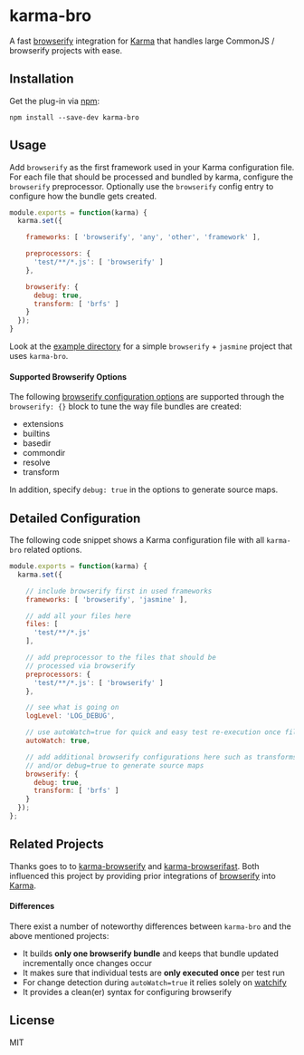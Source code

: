 # karma-bro

A fast [browserify](http://browserify.org) integration for [Karma](https://karma-runner.github.io) that handles large CommonJS / browserify projects with ease.


## Installation

Get the plug-in via [npm](https://www.npmjs.org/):

```
npm install --save-dev karma-bro
```


## Usage

Add `browserify` as the first framework used in your Karma configuration file. For each file that should be processed and bundled by karma, configure the `browserify` preprocessor. Optionally use the `browserify` config entry to configure how the bundle gets created.


```javascript
module.exports = function(karma) {
  karma.set({

    frameworks: [ 'browserify', 'any', 'other', 'framework' ],

    preprocessors: {
      'test/**/*.js': [ 'browserify' ]
    },

    browserify: {
      debug: true,
      transform: [ 'brfs' ]
    }
  });
}
```

Look at the [example directory](https://github.com/Nikku/karma-bro/tree/master/example) for a simple `browserify` + `jasmine` project that uses `karma-bro`.


#### Supported Browserify Options

The following [browserify configuration options](https://github.com/substack/node-browserify#var-b--browserifyfiles-or-opts) are supported through the `browserify: {}` block to tune the way file bundles are created:

*   extensions
*   builtins
*   basedir
*   commondir
*   resolve
*   transform

In addition, specify `debug: true` in the options to generate source maps.


## Detailed Configuration

The following code snippet shows a Karma configuration file with all `karma-bro` related options.

```javascript
module.exports = function(karma) {
  karma.set({

    // include browserify first in used frameworks
    frameworks: [ 'browserify', 'jasmine' ],

    // add all your files here
    files: [
      'test/**/*.js'
    ],

    // add preprocessor to the files that should be
    // processed via browserify
    preprocessors: {
      'test/**/*.js': [ 'browserify' ]
    },

    // see what is going on
    logLevel: 'LOG_DEBUG',

    // use autoWatch=true for quick and easy test re-execution once files change
    autoWatch: true,

    // add additional browserify configurations here such as transforms
    // and/or debug=true to generate source maps
    browserify: {
      debug: true,
      transform: [ 'brfs' ]
    }
  });
};
```


## Related Projects

Thanks goes to to [karma-browserify](https://github.com/xdissent/karma-browserify) and [karma-browserifast](https://github.com/cjohansen/karma-browserifast). Both influenced this project by providing prior integrations of [browserify](http://browserify.org) into [Karma](https://karma-runner.github.io).


#### Differences

There exist a number of noteworthy differences between `karma-bro` and the above mentioned projects:

* It builds __only one browserify bundle__ and keeps that bundle updated incrementally once changes occur
* It makes sure that individual tests are __only executed once__ per test run
* For change detection during `autoWatch=true` it relies solely on [watchify](https://github.com/substack/watchify)
* It provides a clean(er) syntax for configuring browserify


## License

MIT
